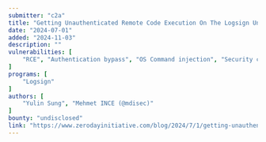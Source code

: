 ```yaml
---
submitter: "c2a"
title: "Getting Unauthenticated Remote Code Execution On The Logsign Unified Secops Platform"
date: "2024-07-01"
added: "2024-11-03"
description: ""
vulnerabilities: [
    "RCE", "Authentication bypass", "OS Command injection", "Security code review"
]
programs: [
    "Logsign"
]
authors: [
    "Yulin Sung", "Mehmet INCE (@mdisec)"
]
bounty: "undisclosed"
link: "https://www.zerodayinitiative.com/blog/2024/7/1/getting-unauthenticated-remote-code-execution-on-the-logsign-unified-secops-platform"
---
```




